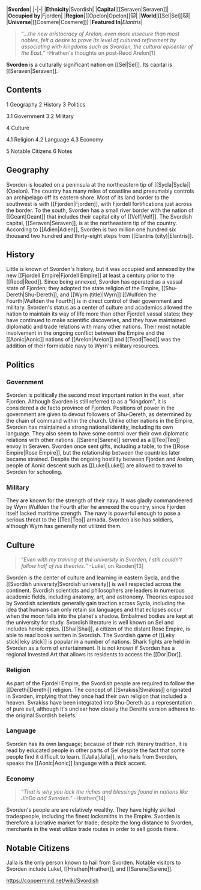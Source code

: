 |**Svorden**|
|-|-|
|**Ethnicity**|Svordish|
|**Capital**|[[Seraven\|Seraven]]|
|**Occupied by**|Fjorden|
|**Region**|[[Opelon\|Opelon]]🐱︎|
|**World**|[[Sel\|Sel]]🐱︎|
|**Universe**|[[Cosmere\|Cosmere]]|
|**Featured In**|*Elantris*|

>“*...the new aristocracy of Arelon, even more insecure than most nobles, felt a desire to prove its level of cultured refinement by associating with kingdoms such as Svorden, the cultural epicenter of the East.*”
\-Hrathen's thoughts on post-Reod Arelon[1]


**Svorden** is a culturally significant nation on [[Sel\|Sel]]. Its capital is [[Seraven\|Seraven]].

## Contents

1 Geography
2 History
3 Politics

3.1 Government
3.2 Military


4 Culture

4.1 Religion
4.2 Language
4.3 Economy


5 Notable Citizens
6 Notes


## Geography
Svorden is located on a peninsula at the northeastern tip of [[Sycla\|Sycla]] (Opelon). The country has many miles of coastline and presumably controls an archipelago off its eastern shore. Most of its land border to the southwest is with [[Fjorden\|Fjorden]], with Fjordell fortifications just across the border. To the south, Svorden has a small river border with the nation of [[Geant\|Geant]] that includes their capital city of [[Velf\|Velf]]. The Svordish capital, [[Seraven\|Seraven]], is at the northeastern tip of the country. According to [[Adien\|Adien]], Svorden is two million one hundred six thousand two hundred and thirty-eight steps from [[Elantris (city)\|Elantris]].

## History
Little is known of Svorden's history, but it was occupied and annexed by the new [[Fjordell Empire\|Fjordell Empire]] at least a century prior to the [[Reod\|Reod]]. Since being annexed, Svorden has operated as a vassal state of Fjorden; they adopted the state religion of the Empire, [[Shu-Dereth\|Shu-Dereth]], and [[Wyrn (title)\|Wyrn]] [[Wulfden the Fourth\|Wulfden the Fourth]] is in direct control of their government and military. Svorden's status as a center of culture and academics allowed the nation to maintain its way of life more than other Fjordell vassal states; they have continued to make scientific discoveries, and they have maintained diplomatic and trade relations with many other nations. Their most notable involvement in the ongoing conflict between the Empire and the [[Aonic\|Aonic]] nations of [[Arelon\|Arelon]] and [[Teod\|Teod]] was the addition of their formidable navy to Wyrn's military resources.

## Politics
### Government
Svorden is politically the second most important nation in the east, after Fjorden. Although Svorden is still referred to as a "kingdom", it is considered a de facto province of Fjorden. Positions of power in the government are given to devout followers of Shu-Dereth, as determined by the chain of command within the church.
Unlike other nations in the Empire, Svorden has maintained a strong national identity, including its own language. They also seem to have some control over their own diplomatic relations with other nations. [[Sarene\|Sarene]] served as a [[Teo\|Teo]] envoy in Seraven. Svorden once sent gifts, including a table, to the [[Rose Empire\|Rose Empire]], but the relationship between the countries later became strained. Despite the ongoing hostility between Fjorden and Arelon, people of Aonic descent such as [[Lukel\|Lukel]] are allowed to travel to Svorden for schooling.

### Military
They are known for the strength of their navy. It was gladly commandeered by Wyrn Wulfden the Fourth after he annexed the country, since Fjorden itself lacked maritime strength. The navy is powerful enough to pose a serious threat to the [[Teo\|Teo]] armada. Svorden also has soldiers, although Wyrn has generally not utilized them.

## Culture
>“*Even with my training at the university in Svorden, I still couldn't follow half of his theories.*”
\-Lukel, on Raoden[13]

Svorden is the center of culture and learning in eastern Sycla, and the [[Svordish university\|Svordish university]] is well respected across the continent. Svordish scientists and philosophers are leaders in numerous academic fields, including anatomy, art, and astronomy. Theories espoused by Svordish scientists generally gain traction across Sycla, including the idea that humans can only retain six languages and that eclipses occur when the moon falls into the planet's shadow. Embalmed bodies are kept at the university for study. Svordish literature is well known on Sel and includes heroic epics. [[Shai\|Shai]], a citizen of the distant Rose Empire, is able to read books written in Svordish.
The Svordish game of [[Leky stick\|leky stick]] is popular in a number of nations. Shark fights are held in Svorden as a form of entertainment.
It is not known if Svorden has a regional Invested Art that allows its residents to access the [[Dor\|Dor]].

### Religion
As part of the Fjordell Empire, the Svordish people are required to follow the [[Derethi\|Derethi]] religion. The concept of [[Svrakiss\|Svrakiss]] originated in Svorden, implying that they once had their own religion that included a heaven. Svrakiss have been integrated into Shu-Dereth as a representation of pure evil, although it's unclear how closely the Derethi version adheres to the original Svordish beliefs.

### Language
Svorden has its own language; because of their rich literary tradition, it is read by educated people in other parts of Sel despite the fact that some people find it difficult to learn. [[Jalla\|Jalla]], who hails from Svorden, speaks the [[Aonic\|Aonic]] language with a thick accent.

### Economy
>“*That is why you lack the riches and blessings found in nations like JinDo and Svorden.*”
\-Hrathen[14]


Svorden's people are are relatively wealthy. They have highly skilled tradespeople, including the finest locksmiths in the Empire. Svorden is therefore a lucrative market for trade; despite the long distance to Svorden, merchants in the west utilize trade routes in order to sell goods there.

## Notable Citizens
Jalla is the only person known to hail from Svorden. Notable visitors to Svorden include Lukel, [[Hrathen\|Hrathen]], and [[Sarene\|Sarene]].



https://coppermind.net/wiki/Svordish